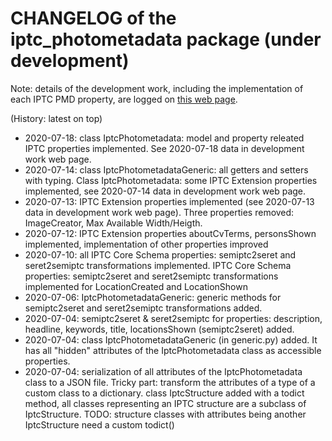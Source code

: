 # CHANGELOG of the iptc_photometadata package (under development)

Note: details of the development work, including the implementation of each IPTC PMD property, are logged on [this web page](https://docs.google.com/spreadsheets/d/e/2PACX-1vTFUFwH3Qqu3EZ_m6EJgCY5P1c88aTJMJEm9oQ7rdp_agy-K3-Lf2xKUxC8dpBi2UqVes3X3Hfy5tx5/pubhtml).

(History: latest on top)

* 2020-07-18: class IptcPhotometadata: model and property releated IPTC properties implemented. See 2020-07-18 data in development work web page.
* 2020-07-14: class IptcPhotometadataGeneric: all getters and setters with typing. Class IptcPhotometadata: some IPTC Extension properties implemented, see 2020-07-14 data in development work web page.
* 2020-07-13: IPTC Extension properties implemented (see 2020-07-13 data in development work web page). Three properties removed: ImageCreator, Max Available Width/Heigth.
* 2020-07-12: IPTC Extension properties aboutCvTerms, personsShown implemented, implementation of other properties improved
* 2020-07-10: all IPTC Core Schema properties: semiptc2seret and seret2semiptc transformations implemented. IPTC Core Schema properties: semiptc2seret and seret2semiptc transformations implemented for LocationCreated and LocationShown 
* 2020-07-06: IptcPhotometadataGeneric: generic methods for semiptc2seret and seret2semiptc transformations added.
* 2020-07-04: semiptc2seret & seret2semiptc for properties: description, headline, keywords, title, locationsShown (semiptc2seret) added.
* 2020-07-04: class IptcPhotometadataGeneric (in generic.py) added. It has all "hidden" attributes of the IptcPhotometadata class as accessible properties.
* 2020-07-04: serialization of all attributes of the IptcPhotometadata class to a JSON file. Tricky part: transform the attributes of a type of a custom class to a dictionary. class IptcStructure added with a todict method, all classes representing an IPTC structure are a subclass of IptcStructure. TODO: structure classes with attributes being another IptcStructure need a custom todict()
